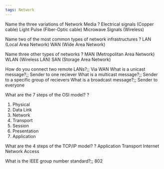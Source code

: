```yaml
---
tags: Network
---
```


Name the three variations of Network Media
?
Electrical signals (Copper cable)
Light Pulse (Fiber-Optic cable)
Microwave Signals (Wireless)

Name two of the most common types of network infrastructures
?
LAN (Local Area Network)
WAN (Wide Area Network)

Name three other types of networks
?
MAN (Metropolitan Area Network)
WLAN (Wireless LAN)
SAN (Storage Area Network)

How do you connect two remote LANs?;; Via WAN
What is a unicast message?;; Sender to one reciever
What is a multicast message?;; Sender to a specific group of recievers
What is a broadcast message?;; Sender to everyone

What are the 7 steps of the OSI model?
?
1. Physical
2. Data Link
3. Network
4. Transport
5. Session
6. Presentation
7. Application

What are the 4 steps of the TCP/IP model?
?
Application
Transport
Internet
Network Access

What is the IEEE group number standard?;; 802

